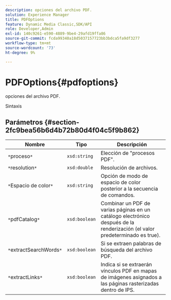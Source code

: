 ```yaml
---
description: opciones del archivo PDF.
solution: Experience Manager
title: PDFOptions
feature: Dynamic Media Classic,SDK/API
role: Developer,Admin
exl-id: 140c9261-e590-4889-9be4-29afd19ffa86
source-git-commit: fcda99340a18d5037157723bb3bdca5fa9df3277
workflow-type: tm+mt
source-wordcount: '73'
ht-degree: 9%

---
```


# PDFOptions{#pdfoptions}

opciones del archivo PDF.

Sintaxis

## Parámetros {#section-2fc9bea56b6d4b72b80d4f04c5f9b862}

| Nombre | Tipo | Descripción |
|---|---|---|
| `*`proceso`*` | `xsd:string` | Elección de &quot;procesos PDF&quot;. |
| `*`resolution`*` | `xsd:double` | Resolución de archivos. |
| `*`Espacio de color`*` | `xsd:string` | Opción de modo de espacio de color posterior a la secuencia de comandos. |
| `*`pdfCatalog`*` | `xsd:boolean` | Combinar un PDF de varias páginas en un catálogo electrónico después de la renderización (el valor predeterminado es true). |
| `*`extractSearchWords`*` | `xsd:boolean` | Si se extraen palabras de búsqueda del archivo PDF. |
| `*`extractLinks`*` | `xsd:boolean` | Indica si se extraerán vínculos PDF en mapas de imágenes asignados a las páginas rasterizadas dentro de IPS. |
